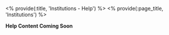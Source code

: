 <% provide(:title, 'Institutions - Help') %>
<% provide(:page_title, 'Institutions') %>

**Help Content Coming Soon**
